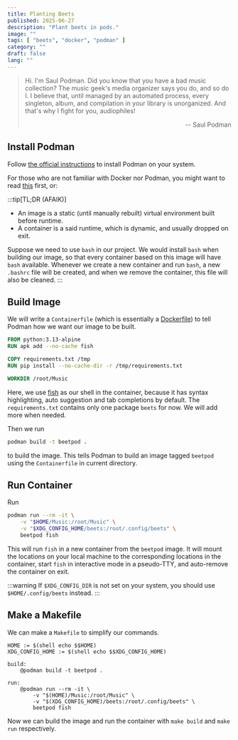 ```yaml
---
title: Planting Beets
published: 2025-06-27
description: "Plant beets in pods."
image: ""
tags: [ "beets", "docker", "podman" ]
category: ""
draft: false
lang: ""
---
```


> Hi. I'm Saul Podman. Did you know that you have a bad music collection? The music geek's media organizer says you do, and so do I. I believe that, until managed by an automated process, every singleton, album, and compilation in your library is unorganized. And that's why I fight for you, audiophiles!
> <p align="right">-- Saul Podman</p>

<!-- I have been scraping and hoarding music for about a year now. Although manually organizing every file is what people call "the best way to really get to know your music", it is still a very time-consuming process. Luckily, I came across beets, a CLI program that can automatically fetch and edit the names and metadatas of music I collected. -->
<!---->
<!-- The thing is, beets is imperfect. It does many things that I do not intend. But what is really great is that it provides integration with my custom scripts and plugins. I do like beets, but I do not want to mess up my. To manage it with ease, I decided to put it in a pot. -->
<!---->
<!-- But why Podman? Why not Docker? The main reason is that **Podman is rootless by default**. To use Docker, you should either have root privilage, or be in the `docker` user group, which also have root privilage at runtime. So when you use Docker, there is a chance of messing up your system, although very small. Podman, on the other hand, can be run directly by a non-root user. -->

## Install Podman

Follow [the official instructions](https://podman.io/docs/installation) to install Podman on your system.

For those who are not familiar with Docker nor Podman, you might want to read [this](https://developers.redhat.com/blog/2018/02/22/container-terminology-practical-introduction) first, or:

:::tip[TL;DR (AFAIK)]
- An image is a static (until manually rebuilt) virtual environment built before runtime.
- A container is a said runtime, which is dynamic, and usually dropped on exit.

Suppose we need to use `bash` in our project. We would install `bash` when building our image, so that every container based on this image will have `bash` available. Whenever we create a new container and run `bash`, a new `.bashrc` file will be created, and when we remove the container, this file will also be cleaned.
:::

## Build Image

We will write a `Containerfile` (which is essentially a [Dockerfile](https://docs.docker.com/get-started/docker-concepts/building-images/writing-a-dockerfile)) to tell Podman how we want our image to be built.

```dockerfile title="Containerfile"
FROM python:3.13-alpine
RUN apk add --no-cache fish

COPY requirements.txt /tmp
RUN pip install --no-cache-dir -r /tmp/requirements.txt

WORKDIR /root/Music
```

Here, we use [fish](https://fishshell.com) as our shell in the container, because it has syntax highlighting, auto suggestion and tab completions by default. The `requirements.txt` contains only one package `beets` for now. We will add more when needed.

Then we run
```sh
podman build -t beetpod .
```
to build the image. This tells Podman to build an image tagged `beetpod` using the `Containerfile` in current directory.

## Run Container

Run
```sh
podman run --rm -it \
    -v "$HOME/Music:/root/Music" \
    -v "$XDG_CONFIG_HOME/beets:/root/.config/beets" \
    beetpod fish
```
This will run `fish` in a new container from the `beetpod` image. It will mount the locations on your local machine to the corresponding locations in the container, start `fish` in interactive mode in a pseudo-TTY, and auto-remove the container on exit.

:::warning
If `$XDG_CONFIG_DIR` is not set on your system, you should use `$HOME/.config/beets` instead.
:::

## Make a Makefile

We can make a `Makefile` to simplify our commands.
```make
HOME := $(shell echo $$HOME)
XDG_CONFIG_HOME := $(shell echo $$XDG_CONFIG_HOME)

build:
	@podman build -t beetpod .

run:
	@podman run --rm -it \
		-v "$(HOME)/Music:/root/Music" \
		-v "$(XDG_CONFIG_HOME)/beets:/root/.config/beets" \
		beetpod fish
```
Now we can build the image and run the container with `make build` and `make run` respectively.
